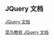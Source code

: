 ## JQuery 文档

[JQuery 文档](https://jquery.cuishifeng.cn/)

[菜鸟教程 JQuery 文档](https://www.runoob.com/jquery/jquery-tutorial.html)
